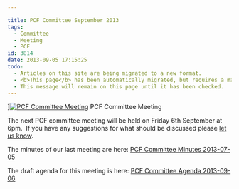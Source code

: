```yaml
---

title: PCF Committee September 2013
tags:
  - Committee
  - Meeting
  - PCF
id: 3814
date: 2013-09-05 17:15:25
todo:
  - Articles on this site are being migrated to a new format.
  - <b>This page</b> has been automatically migrated, but requires a manual check-&amp;-tune to ensure the format and links all work as expected.
  - This message will remain on this page until it has been checked.
---
```


][![PCF Committee Meeting](http://www.pompeybug.co.uk/wp-content/uploads/2013/04/Universite-Paris-150x150.jpg)](http://www.pompeybug.co.uk/wp-content/uploads/2013/04/Universite-Paris.jpg) PCF Committee Meeting</figure>

The next PCF committee meeting will be held on Friday 6th September at 6pm.  If you have any suggestions for what should be discussed please [let us know](http://www.pompeybug.co.uk/contact-us/ "Contact Us").

The minutes of our last meeting are here: [PCF Committee Minutes 2013-07-05](http://www.pompeybug.co.uk/wp-content/uploads/2013/09/PCF-Committee-Minutes-2013-07-05.pdf)[
](http://www.pompeybug.co.uk/wp-content/uploads/2013/07/PCF-Committee-Meeting-Mins-14Jun13.pdf)

The draft agenda for this meeting is here: [PCF Committee Agenda 2013-09-06](http://www.pompeybug.co.uk/wp-content/uploads/2013/09/PCF-Committee-Agenda-2013-09-06.pdf) [
](http://www.pompeybug.co.uk/wp-content/uploads/2013/07/PCF-Committee-Agenda-2013-07-05-DRAFT.pdf)